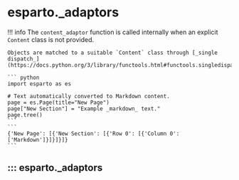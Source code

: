 # esparto._adaptors
!!! info
    The `content_adaptor` function is called internally when an explicit `Content` class is not provided.

    Objects are matched to a suitable `Content` class through [_single dispatch_](https://docs.python.org/3/library/functools.html#functools.singledispatch).

    ``` python
    import esparto as es

    # Text automatically converted to Markdown content.
    page = es.Page(title="New Page")
    page["New Section"] = "Example _markdown_ text."
    page.tree()
    ```
    ```
    {'New Page': [{'New Section': [{'Row 0': [{'Column 0': ['Markdown']}]}]}]}
    ```


## ::: esparto._adaptors

<br>
